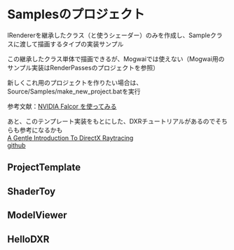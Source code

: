 # Samplesのプロジェクト
IRendererを継承したクラス（と使うシェーダー）のみを作成し、Sampleクラスに渡して描画するタイプの実装サンプル  

この継承したクラス単体で描画できるが、Mogwaiでは使えない（Mogwai用のサンプル実装はRenderPassesのプロジェクトを参照）  

新しくこれ用のプロジェクトを作りたい場合は、Source/Samples/make_new_project.batを実行  

参考文献：[NVIDIA Falcor を使ってみる](https://shikihuiku.github.io/post/falcor_getting_started/  )

あと、このテンプレート実装をもとにした、DXRチュートリアルがあるのでそちらも参考になるかも  
[A Gentle Introduction To DirectX Raytracing](http://cwyman.org/code/dxrTutors/dxr_tutors.md.html)  
[github](https://github.com/NVIDIAGameWorks/GettingStartedWithRTXRayTracing)  

## ProjectTemplate


## ShaderToy

## ModelViewer

## HelloDXR
<!--stackedit_data:
eyJoaXN0b3J5IjpbLTMzNDA5Mzg3LDE3Nzg5MTk1OTcsMzAyMj
A1ODg3LDk0NjQ3ODI5Myw3NTY1NzI3ODldfQ==
-->